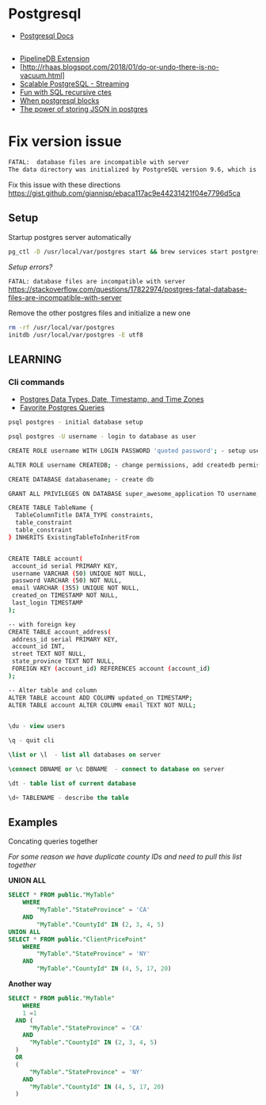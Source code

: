 # Postgresql
- [Postgresql Docs](https://www.postgresql.org/docs/manuals/)

##
- [PipelineDB Extension](https://www.pipelinedb.com/blog/pipelinedb-0-9-9-one-more-release-until-pipelinedb-is-a-postgresql-extension)
- [http://rhaas.blogspot.com/2018/01/do-or-undo-there-is-no-vacuum.html]
- [Scalable PostgreSQL - Streaming](https://blog.timescale.com/scalable-postgresql-high-availability-read-scalability-streaming-replication-fb95023e2af)
- [Fun with SQL recursive ctes](https://www.citusdata.com/blog/2018/05/15/fun-with-sql-recursive-ctes/)
- [When postgresql blocks](https://www.citusdata.com/blog/2018/02/15/when-postgresql-blocks/)
- [The power of storing JSON in postgres](https://blog.codeship.com/unleash-the-power-of-storing-json-in-postgres/)


# Fix version issue

```bash
FATAL:  database files are incompatible with server
The data directory was initialized by PostgreSQL version 9.6, which is not compatible with this version 10.2.
```
Fix this issue with these directions
https://gist.github.com/giannisp/ebaca117ac9e44231421f04e7796d5ca


## Setup

Startup postgres server automatically
```bash
pg_ctl -D /usr/local/var/postgres start && brew services start postgresql
```

*Setup errors?*

`FATAL: database files are incompatible with server`
https://stackoverflow.com/questions/17822974/postgres-fatal-database-files-are-incompatible-with-server

Remove the other postgres files and initialize a new one

```bash
rm -rf /usr/local/var/postgres
initdb /usr/local/var/postgres -E utf8
```


## LEARNING

### Cli commands
- [Postgres Data Types, Date, Timestamp, and Time Zones](https://tapoueh.org/blog/2018/04/postgresql-data-types-date-timestamp-and-time-zones/)
- [Favorite Postgres Queries](https://severalnines.com/blog/my-favorite-postgresql-queries-and-why-they-matter)

```bash
psql postgres - initial database setup

psql postgres -U username - login to database as user

CREATE ROLE username WITH LOGIN PASSWORD 'quoted password'; - setup user

ALTER ROLE username CREATEDB; - change permissions, add createdb permissions

CREATE DATABASE databasename; - create db

GRANT ALL PRIVILEGES ON DATABASE super_awesome_application TO username; - give all permissions

CREATE TABLE TableName {
  TableColumnTitle DATA_TYPE constraints,
  table_constraint
  table_constraint
} INHERITS ExistingTableToInheritFrom


CREATE TABLE account(
 account_id serial PRIMARY KEY,
 username VARCHAR (50) UNIQUE NOT NULL,
 password VARCHAR (50) NOT NULL,
 email VARCHAR (355) UNIQUE NOT NULL,
 created_on TIMESTAMP NOT NULL,
 last_login TIMESTAMP
);

-- with foreign key
CREATE TABLE account_address(
 address_id serial PRIMARY KEY,
 account_id INT,
 street TEXT NOT NULL, 
 state_province TEXT NOT NULL, 
 FOREIGN KEY (account_id) REFERENCES account (account_id)
);

-- Alter table and column
ALTER TABLE account ADD COLUMN updated_on TIMESTAMP;
ALTER TABLE account ALTER COLUMN email TEXT NOT NULL;
```


```sql

\du - view users

\q - quit cli

\list or \l  - list all databases on server

\connect DBNAME or \c DBNAME  - connect to database on server

\dt - table list of current database

\d+ TABLENAME - describe the table 
```


## Examples

Concating queries together

*For some reason we have duplicate county IDs and need to pull this list together*

**UNION ALL**
```sql
SELECT * FROM public."MyTable" 
	WHERE 
		"MyTable"."StateProvince" = 'CA' 
	AND 
		"MyTable"."CountyId" IN (2, 3, 4, 5) 
UNION ALL
SELECT * FROM public."ClientPricePoint" 
	WHERE 
		"MyTable"."StateProvince" = 'NY' 
	AND 
		"MyTable"."CountyId" IN (4, 5, 17, 20) 
```

**Another way**
```sql
SELECT * FROM public."MyTable" 
	WHERE 
    1 =1
  AND (
      "MyTable"."StateProvince" = 'CA' 
    AND 
      "MyTable"."CountyId" IN (2, 3, 4, 5) 
  )
  OR
  (
      "MyTable"."StateProvince" = 'NY' 
    AND 
      "MyTable"."CountyId" IN (4, 5, 17, 20) 
  )
```
